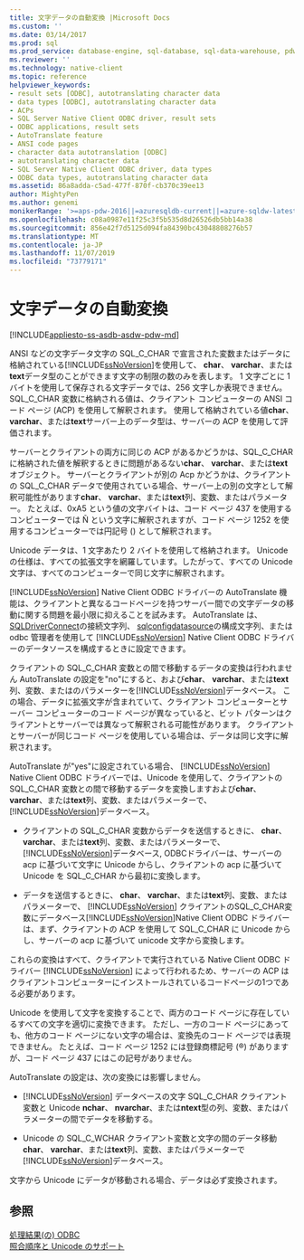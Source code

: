 ```yaml
---
title: 文字データの自動変換 |Microsoft Docs
ms.custom: ''
ms.date: 03/14/2017
ms.prod: sql
ms.prod_service: database-engine, sql-database, sql-data-warehouse, pdw
ms.reviewer: ''
ms.technology: native-client
ms.topic: reference
helpviewer_keywords:
- result sets [ODBC], autotranslating character data
- data types [ODBC], autotranslating character data
- ACPs
- SQL Server Native Client ODBC driver, result sets
- ODBC applications, result sets
- AutoTranslate feature
- ANSI code pages
- character data autotranslation [ODBC]
- autotranslating character data
- SQL Server Native Client ODBC driver, data types
- ODBC data types, autotranslating character data
ms.assetid: 86a8adda-c5ad-477f-870f-cb370c39ee13
author: MightyPen
ms.author: genemi
monikerRange: '>=aps-pdw-2016||=azuresqldb-current||=azure-sqldw-latest||>=sql-server-2016||=sqlallproducts-allversions||>=sql-server-linux-2017||=azuresqldb-mi-current'
ms.openlocfilehash: c08a0987e11f25c3f5b535d8d26526db5bb14a38
ms.sourcegitcommit: 856e42f7d5125d094fa84390bc43048808276b57
ms.translationtype: MT
ms.contentlocale: ja-JP
ms.lasthandoff: 11/07/2019
ms.locfileid: "73779171"
---
```

# <a name="autotranslation-of-character-data"></a>文字データの自動変換
[!INCLUDE[appliesto-ss-asdb-asdw-pdw-md](../../includes/appliesto-ss-asdb-asdw-pdw-md.md)]

  ANSI などの文字データ文字の SQL_C_CHAR で宣言された変数またはデータに格納されている[!INCLUDE[ssNoVersion](../../includes/ssnoversion-md.md)]を使用して、 **char**、 **varchar**、または**text**データ型のことができます文字の制限の数のみを表します。 1 文字ごとに 1 バイトを使用して保存される文字データでは、256 文字しか表現できません。 SQL_C_CHAR 変数に格納される値は、クライアント コンピューターの ANSI コード ページ (ACP) を使用して解釈されます。 使用して格納されている値**char**、 **varchar**、または**text**サーバー上のデータ型は、サーバーの ACP を使用して評価されます。  
  
 サーバーとクライアントの両方に同じの ACP があるかどうかは、SQL_C_CHAR に格納された値を解釈するときに問題があるない**char**、 **varchar**、または**text**オブジェクト。 サーバーとクライアントが別の Acp かどうかは、クライアントの SQL_C_CHAR データで使用されている場合、サーバー上の別の文字として解釈可能性があります**char**、 **varchar**、または**text**列、変数、またはパラメーター。 たとえば、0xA5 という値の文字バイトは、コード ページ 437 を使用するコンピューターでは &#xD1; という文字に解釈されますが、コード ページ 1252 を使用するコンピューターでは円記号 (\) として解釈されます。  
  
 Unicode データは、1 文字あたり 2 バイトを使用して格納されます。 Unicode の仕様は、すべての拡張文字を網羅しています。したがって、すべての Unicode 文字は、すべてのコンピューターで同じ文字に解釈されます。  
  
 [!INCLUDE[ssNoVersion](../../includes/ssnoversion-md.md)] Native Client ODBC ドライバーの AutoTranslate 機能は、クライアントと異なるコードページを持つサーバー間での文字データの移動に関する問題を最小限に抑えることを試みます。 AutoTranslate は、 [SQLDriverConnect](../../relational-databases/native-client-odbc-api/sqldriverconnect.md)の接続文字列、 [sqlconfigdatasource](../../relational-databases/native-client-odbc-api/sqlconfigdatasource.md)の構成文字列、または odbc 管理者を使用して [!INCLUDE[ssNoVersion](../../includes/ssnoversion-md.md)] Native Client ODBC ドライバーのデータソースを構成するときに設定できます。  
  
 クライアントの SQL_C_CHAR 変数との間で移動するデータの変換は行われません AutoTranslate の設定を"no"にすると、および**char**、 **varchar**、または**text**列、変数、またはのパラメーターを[!INCLUDE[ssNoVersion](../../includes/ssnoversion-md.md)]データベース。 この場合、データに拡張文字が含まれていて、クライアント コンピューターとサーバー コンピューターのコード ページが異なっていると、ビット パターンはクライアントとサーバーでは異なって解釈される可能性があります。 クライアントとサーバーが同じコード ページを使用している場合は、データは同じ文字に解釈されます。  
  
 AutoTranslate が"yes"に設定されている場合、 [!INCLUDE[ssNoVersion](../../includes/ssnoversion-md.md)] Native Client ODBC ドライバーでは、Unicode を使用して、クライアントの SQL_C_CHAR 変数との間で移動するデータを変換しますおよび**char**、 **varchar**、または**text**列、変数、またはパラメーターで、[!INCLUDE[ssNoVersion](../../includes/ssnoversion-md.md)]データベース。  
  
-   クライアントの SQL_C_CHAR 変数からデータを送信するときに、 **char**、 **varchar**、または**text**列、変数、またはパラメーターで、[!INCLUDE[ssNoVersion](../../includes/ssnoversion-md.md)]データベース, ODBCドライバーは、サーバーの acp に基づいて文字に Unicode からし、クライアントの acp に基づいて Unicode を SQL_C_CHAR から最初に変換します。  
  
-   データを送信するときに、 **char**、 **varchar**、または**text**列、変数、またはパラメーターで、 [!INCLUDE[ssNoVersion](../../includes/ssnoversion-md.md)] クライアントのSQL_C_CHAR変数にデータベース[!INCLUDE[ssNoVersion](../../includes/ssnoversion-md.md)]Native Client ODBC ドライバーは、まず、クライアントの ACP を使用して SQL_C_CHAR に Unicode からし、サーバーの acp に基づいて unicode 文字から変換します。  
  
 これらの変換はすべて、クライアントで実行されている Native Client ODBC ドライバー [!INCLUDE[ssNoVersion](../../includes/ssnoversion-md.md)] によって行われるため、サーバーの ACP はクライアントコンピューターにインストールされているコードページの1つである必要があります。  
  
 Unicode を使用して文字を変換することで、両方のコード ページに存在しているすべての文字を適切に変換できます。 ただし、一方のコード ページにあっても、他方のコード ページにない文字の場合は、変換先のコード ページでは表現できません。 たとえば、コード ページ 1252 には登録商標記号 (&#xAE;) がありますが、コード ページ 437 にはこの記号がありません。  
  
 AutoTranslate の設定は、次の変換には影響しません。  
  
-   [!INCLUDE[ssNoVersion](../../includes/ssnoversion-md.md)] データベースの文字 SQL_C_CHAR クライアント変数と Unicode **nchar**、 **nvarchar**、または**ntext**型の列、変数、またはパラメーターの間でデータを移動する。  
  
-   Unicode の SQL_C_WCHAR クライアント変数と文字の間のデータ移動**char**、 **varchar**、または**text**列、変数、またはパラメーターで[!INCLUDE[ssNoVersion](../../includes/ssnoversion-md.md)]データベース。  
  
 文字から Unicode にデータが移動される場合、データは必ず変換されます。  
  
## <a name="see-also"></a>参照  
 [処理結果&#40;の&#41; ODBC](../../relational-databases/native-client-odbc-results/processing-results-odbc.md)   
 [照合順序と Unicode のサポート](../../relational-databases/collations/collation-and-unicode-support.md)  
  
  
